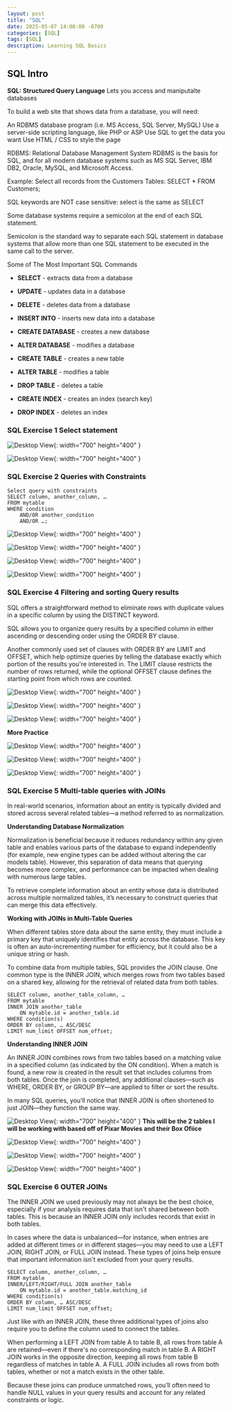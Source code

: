 ```yaml
---
layout: post
title: "SQL"
date: 2025-05-07 14:08:00 -0700
categories: [SQL]
tags: [SQL]
description: Learning SQL Basics
---
```

## SQL Intro 

**SQL: Structured Query Language**
Lets you access and maniputalte databases

To build a web site that shows data from a database, you will need:

An RDBMS database program (i.e. MS Access, SQL Server, MySQL)
Use a server-side scripting language, like PHP or ASP
Use SQL to get the data you want
Use HTML / CSS to style the page

RDBMS: Relational Database Management System
RDBMS is the basis for SQL, and for all modern database systems such as MS SQL Server, IBM DB2, Oracle, MySQL, and Microsoft Access.

Example:
Select all records from the Customers Tables:
SELECT * FROM Customers;

SQL keywords are NOT case sensitive: select is the same as SELECT

Some database systems require a semicolon at the end of each SQL statement.

Semicolon is the standard way to separate each SQL statement in database systems that allow more than one SQL statement to be executed in the same call to the server.

Some of The Most Important SQL Commands

- **SELECT** - extracts data from a database

- **UPDATE** - updates data in a database

- **DELETE** - deletes data from a database

- **INSERT INTO** - inserts new data into a database

- **CREATE DATABASE** - creates a new database

- **ALTER DATABASE** - modifies a database

- **CREATE TABLE** - creates a new table

- **ALTER TABLE** - modifies a table

- **DROP TABLE** - deletes a table

- **CREATE INDEX** - creates an index (search key)

- **DROP INDEX** - deletes an index

### SQL Exercise 1 Select statement

![Desktop View](/assets/img/SQL/SQL-1.png){: width="700" height="400" }

![Desktop View](/assets/img/SQL/SQL-2.png){: width="700" height="400" }

### SQL Exercise 2 Queries with Constraints 

```text
Select query with constraints
SELECT column, another_column, …
FROM mytable
WHERE condition
    AND/OR another_condition
    AND/OR …;
```

![Desktop View](/assets/img/SQL/SQL-3.png){: width="700" height="400" }

![Desktop View](/assets/img/SQL/SQL-4.png){: width="700" height="400" }

![Desktop View](/assets/img/SQL/SQL-5.png){: width="700" height="400" }

![Desktop View](/assets/img/SQL/SQL-6.png){: width="700" height="400" }

### SQL Exercise 4 Filtering and sorting Query results

SQL offers a straightforward method to eliminate rows with duplicate values in a specific column by using the DISTINCT keyword.

SQL allows you to organize query results by a specified column in either ascending or descending order using the ORDER BY clause.

Another commonly used set of clauses with ORDER BY are LIMIT and OFFSET, which help optimize queries by telling the database exactly which portion of the results you're interested in.
The LIMIT clause restricts the number of rows returned, while the optional OFFSET clause defines the starting point from which rows are counted.

![Desktop View](/assets/img/SQL/SQL-7.png){: width="700" height="400" }

![Desktop View](/assets/img/SQL/SQL-8.png){: width="700" height="400" }

![Desktop View](/assets/img/SQL/SQL-9.png){: width="700" height="400" }

**More Practice**

![Desktop View](/assets/img/SQL/SQL-10.png){: width="700" height="400" }

![Desktop View](/assets/img/SQL/SQL-11.png){: width="700" height="400" }

![Desktop View](/assets/img/SQL/SQL-12.png){: width="700" height="400" }

### SQL Exercise 5 Multi-table queries with JOINs

In real-world scenarios, information about an entity is typically divided and stored across several related tables—a method referred to as normalization.

**Understanding Database Normalization**

Normalization is beneficial because it reduces redundancy within any given table and enables various parts of the database to expand independently (for example, new engine types can be added without altering the car models table). However, this separation of data means that querying becomes more complex, and performance can be impacted when dealing with numerous large tables.

To retrieve complete information about an entity whose data is distributed across multiple normalized tables, it’s necessary to construct queries that can merge this data effectively.

**Working with JOINs in Multi-Table Queries**

When different tables store data about the same entity, they must include a primary key that uniquely identifies that entity across the database. This key is often an auto-incrementing number for efficiency, but it could also be a unique string or hash.

To combine data from multiple tables, SQL provides the JOIN clause. One common type is the INNER JOIN, which merges rows from two tables based on a shared key, allowing for the retrieval of related data from both tables.

```text
SELECT column, another_table_column, …
FROM mytable
INNER JOIN another_table 
    ON mytable.id = another_table.id
WHERE condition(s)
ORDER BY column, … ASC/DESC
LIMIT num_limit OFFSET num_offset;
```

**Understanding INNER JOIN**

An INNER JOIN combines rows from two tables based on a matching value in a specified column (as indicated by the ON condition). When a match is found, a new row is created in the result set that includes columns from both tables. Once the join is completed, any additional clauses—such as WHERE, ORDER BY, or GROUP BY—are applied to filter or sort the results.

In many SQL queries, you’ll notice that INNER JOIN is often shortened to just JOIN—they function the same way.

![Desktop View](/assets/img/SQL/SQL-13.png){: width="700" height="400" }
**This will be the 2 tables I will be working with based off of Pixar Movies and their Box Ofiice**

![Desktop View](/assets/img/SQL/SQL-14.png){: width="700" height="400" }

![Desktop View](/assets/img/SQL/SQL-15.png){: width="700" height="400" }

![Desktop View](/assets/img/SQL/SQL-16.png){: width="700" height="400" }

### SQL Exercise 6 OUTER JOINs

The INNER JOIN we used previously may not always be the best choice, especially if your analysis requires data that isn't shared between both tables. This is because an INNER JOIN only includes records that exist in both tables.

In cases where the data is unbalanced—for instance, when entries are added at different times or in different stages—you may need to use a LEFT JOIN, RIGHT JOIN, or FULL JOIN instead. These types of joins help ensure that important information isn't excluded from your query results.

```text
SELECT column, another_column, …
FROM mytable
INNER/LEFT/RIGHT/FULL JOIN another_table 
    ON mytable.id = another_table.matching_id
WHERE condition(s)
ORDER BY column, … ASC/DESC
LIMIT num_limit OFFSET num_offset;
```

Just like with an INNER JOIN, these three additional types of joins also require you to define the column used to connect the tables.

When performing a LEFT JOIN from table A to table B, all rows from table A are retained—even if there's no corresponding match in table B. A RIGHT JOIN works in the opposite direction, keeping all rows from table B regardless of matches in table A. A FULL JOIN includes all rows from both tables, whether or not a match exists in the other table.

Because these joins can produce unmatched rows, you’ll often need to handle NULL values in your query results and account for any related constraints or logic.